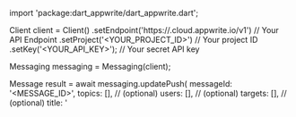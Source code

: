 import 'package:dart_appwrite/dart_appwrite.dart';

Client client = Client()
    .setEndpoint('https://<REGION>.cloud.appwrite.io/v1') // Your API Endpoint
    .setProject('<YOUR_PROJECT_ID>') // Your project ID
    .setKey('<YOUR_API_KEY>'); // Your secret API key

Messaging messaging = Messaging(client);

Message result = await messaging.updatePush(
    messageId: '<MESSAGE_ID>',
    topics: [], // (optional)
    users: [], // (optional)
    targets: [], // (optional)
    title: '<TITLE>', // (optional)
    body: '<BODY>', // (optional)
    data: {}, // (optional)
    action: '<ACTION>', // (optional)
    image: '<ID1:ID2>', // (optional)
    icon: '<ICON>', // (optional)
    sound: '<SOUND>', // (optional)
    color: '<COLOR>', // (optional)
    tag: '<TAG>', // (optional)
    badge: 0, // (optional)
    draft: false, // (optional)
    scheduledAt: '', // (optional)
    contentAvailable: false, // (optional)
    critical: false, // (optional)
    priority: MessagePriority.normal, // (optional)
);
